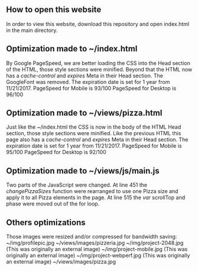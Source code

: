 ## How to open this website
In order to view this website, download this repository and open index.html in the main directory.

## Optimization made to ~/index.html
By Google PageSpeed, we are better loading the CSS into the Head section of the HTML, those style sections were minified. Beyond that the HTML now has a *cache-control* and *expires* Meta in their Head section. The GoogleFont was removed.
The expiration date is set for 1 year from 11/21/2017.
PageSpeed for Mobile is 93/100
PageSpeed for Desktop is 96/100

## Optimization made to ~/views/pizza.html
Just like the ~/index.html the CSS is now in the body of the HTML Head section, those style sections were minified. Like the previous HTML this page also has a *cache-control* and *expires* Meta in their Head section. The expiration date is set for 1 year from 11/21/2017.
PageSpeed for Mobile is 95/100
PageSpeed for Desktop is 92/100

## Optimization made to ~/views/js/main.js
Two parts of the JavaScript were changed.
At line 451 the *changePizzaSizes* function were rearranged to use one Pizza size and apply it to all Pizza elements in the page.
At line 515 the *var* scrollTop and phase were moved out of the for loop.

## Others optimizations
Those images were resized and/or compressed for bandwidth saving:
~/img/profilepic.jpg
~/views/images/pizzeria.jpg
~/img/project-2048.jpg (This was originally an external image)
~/img/project-mobile.jpg (This was originally an external image)
~/img/project-webperf.jpg (This was originally an external image)
~/views/images/pizza.jpg
